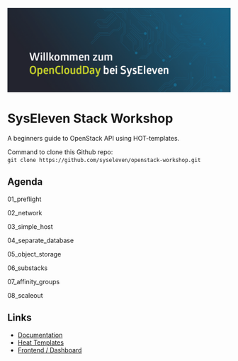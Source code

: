 ![Header](./header.png)

# SysEleven Stack Workshop

A beginners guide to OpenStack API using HOT-templates.

Command to clone this Github repo:  
`git clone https://github.com/syseleven/openstack-workshop.git`

## Agenda

01_preflight

02_network

03_simple_host

04_separate_database

05_object_storage

06_substacks

07_affinity_groups

08_scaleout


## Links

- [Documentation](http://doc.syselevenstack.com)
- [Heat Templates](https://github.com/syseleven/heattemplates-examples)
- [Frontend / Dashboard](https://dashboard.cloud.syseleven.net/)

